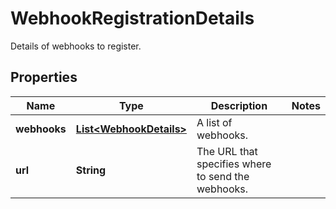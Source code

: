

# WebhookRegistrationDetails

Details of webhooks to register.
## Properties

Name | Type | Description | Notes
------------ | ------------- | ------------- | -------------
**webhooks** | [**List&lt;WebhookDetails&gt;**](WebhookDetails.md) | A list of webhooks. | 
**url** | **String** | The URL that specifies where to send the webhooks. | 




